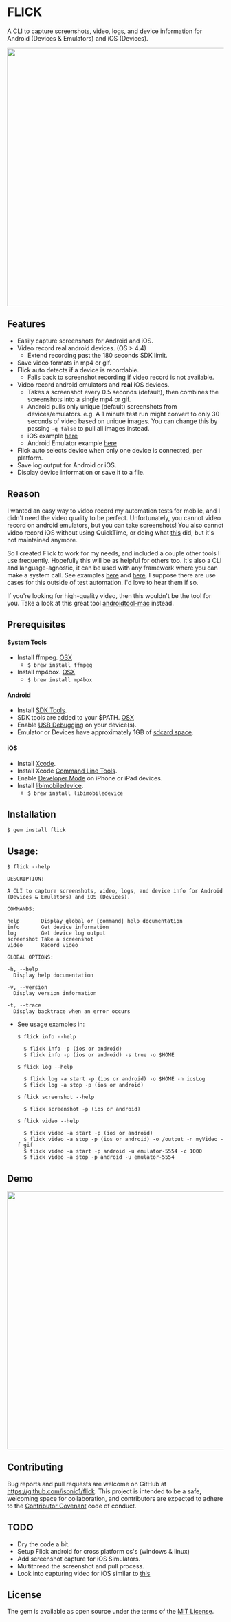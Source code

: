 # FLICK
A CLI to capture screenshots, video, logs, and device information for Android (Devices & Emulators) and iOS (Devices).

<img src="https://www.dropbox.com/s/o49et3fhncu3l4v/animacii_09.gif?raw=1" width="600">

Features
--------

* Easily capture screenshots for Android and iOS.
* Video record real android devices. (OS > 4.4)
	* Extend recording past the 180 seconds SDK limit.
* Save video formats in mp4 or gif.
* Flick auto detects if a device is recordable.
	* Falls back to screenshot recording if video record is not available.
* Video record android emulators and **real** iOS devices.
	* Takes a screenshot every 0.5 seconds (default), then combines the screenshots into a single mp4 or gif.
	* Android pulls only unique (default) screenshots from devices/emulators. e.g. A 1 minute test run might convert to only 30 seconds of video based on unique images. You can change this by passing `-q false` to pull all images instead.
	* iOS example [here](https://www.dropbox.com/s/4pjhhmnsx9gj5pi/ios-flick-example.mp4?dl=0)
	* Android Emulator example [here](https://www.dropbox.com/s/gwunrvgzxkny13z/android-flick-example.mp4?dl=0)
* Flick auto selects device when only one device is connected, per platform.
* Save log output for Android or iOS.
* Display device information or save it to a file.

Reason
------
I wanted an easy way to video record my automation tests for mobile, and I didn't need the video quality to be perfect. Unfortunately, you cannot video record on android emulators, but you can take screenshots! You also cannot video record iOS without using QuickTime, or doing what [this](https://github.com/appium/screen_recording) did, but it's not maintained anymore.

So I created Flick to work for my needs, and included a couple other tools I use frequently. Hopefully this will be as helpful for others too. It's also a CLI and language-agnostic, it can be used with any framework where you can make a system call. See examples [here](https://github.com/isonic1/appium-mobile-grid/blob/flick/ios/spec/spec_helper.rb#L15-L16) and [here](https://github.com/isonic1/appium-mobile-grid/blob/flick/android/spec/spec_helper.rb#L22-L23). I suppose there are use cases for this outside of test automation. I'd love to hear them if so.

If you're looking for high-quality video, then this wouldn't be the tool for you. Take a look at this great tool [androidtool-mac](https://github.com/mortenjust/androidtool-mac) instead.

Prerequisites 
-------------
#### System Tools
* Install ffmpeg. [OSX](https://trac.ffmpeg.org/wiki/CompilationGuide/MacOSX)
	* ```$ brew install ffmpeg```
* Install mp4box. [OSX](http://hunterford.me/compiling-mp4box-on-mac-os-x/)
	* ```$ brew install mp4box```

#### Android
* Install [SDK Tools](http://developer.android.com/sdk/installing/index.html?pkg=tools).
* SDK tools are added to your $PATH. [OSX](http://stackoverflow.com/questions/5526470/trying-to-add-adb-to-path-variable-osx) 
* Enable [USB Debugging](https://www.kingoapp.com/root-tutorials/how-to-enable-usb-debugging-mode-on-android.htm) on your device(s).
* Emulator or Devices have approximately 1GB of [sdcard space](http://developer.android.com/tools/help/mksdcard.html).

#### iOS
* Install [Xcode](https://developer.apple.com/xcode/download/).
* Install Xcode [Command Line Tools](http://railsapps.github.io/xcode-command-line-tools.html).
* Enable [Developer Mode](http://apple.stackexchange.com/questions/159196/enable-developer-inside-the-settings-app-on-ios) on iPhone or iPad devices.
* Install [libimobiledevice](http://www.libimobiledevice.org/).
	* ```$ brew install libimobiledevice```

Installation
------------

    $ gem install flick


Usage:
------
    $ flick --help

    DESCRIPTION:
  
    A CLI to capture screenshots, video, logs, and device info for Android (Devices & Emulators) and iOS (Devices).
	
	COMMANDS:
   
    help       Display global or [command] help documentation           
    info       Get device information           
    log        Get device log output            
    screenshot Take a screenshot                
    video      Record video     
    
    GLOBAL OPTIONS:
        
    -h, --help 
      Display help documentation
        
    -v, --version 
      Display version information
        
    -t, --trace 
      Display backtrace when an error occurs

* See usage examples in:
	
	`$ flick info --help`
		
		$ flick info -p (ios or android)
		$ flick info -p (ios or android) -s true -o $HOME
	
 
	`$ flick log --help`
		
		$ flick log -a start -p (ios or android) -o $HOME -n iosLog
		$ flick log -a stop -p (ios or android)

	`$ flick screenshot --help`
		
		$ flick screenshot -p (ios or android)
 
	`$ flick video --help`
		
		$ flick video -a start -p (ios or android)
		$ flick video -a stop -p (ios or android) -o /output -n myVideo -f gif
		$ flick video -a start -p android -u emulator-5554 -c 1000
		$ flick video -a stop -p android -u emulator-5554

Demo
----
<img src="https://www.dropbox.com/s/9be37gc1c2dlxa6/flick-demo.gif?raw=1" width="600">

## Contributing

Bug reports and pull requests are welcome on GitHub at https://github.com/isonic1/flick. This project is intended to be a safe, welcoming space for collaboration, and contributors are expected to adhere to the [Contributor Covenant](contributor-covenant.org) code of conduct.

## TODO
* Dry the code a bit.
* Setup Flick android for cross platform os's (windows & linux)
* Add screenshot capture for iOS Simulators.
* Multithread the screenshot and pull process.
* Look into capturing video for iOS similar to [this](https://github.com/mortenjust/androidtool-mac/blob/9347cd9aeca9e7370e323d12f862bc5d8beacc25/AndroidTool/IOSDeviceHelper.swift#L56)

## License

The gem is available as open source under the terms of the [MIT License](http://opensource.org/licenses/MIT).

